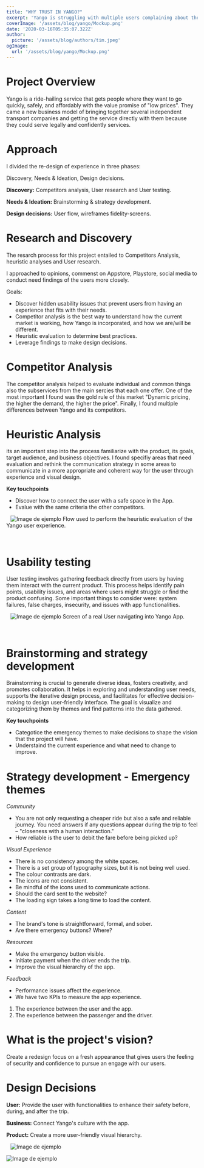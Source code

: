 ```yaml
---
title: "WHY TRUST IN YANGO?"
excerpt: 'Yango is struggling with multiple users complaining about the performance of the Yango App. This case study will focus on analyzing what is going on with the app.'
coverImage: '/assets/blog/yango/Mockup.png'
date: '2020-03-16T05:35:07.322Z'
author:
  picture: '/assets/blog/authors/tim.jpeg'
ogImage:
  url: '/assets/blog/yango/Mockup.png'
---
```


# **Project Overview**

Yango is a ride-hailing service that gets people where they want to go quickly, safely, and affordably with the value promise of "low prices". They came a new business model of bringing together several independent transport companies and getting the service directly with them because they could serve legally and confidently services.

# **Approach**

I divided the re-design of experience in three phases:

Discovery, Needs & Ideation, Design decisions. 

**Discovery:** Competitors analysis, User research and User testing.

**Needs & Ideation:** Brainstorming & strategy development.

**Design decisions:** User flow, wireframes fidelity-screens.

# **Research and Discovery**

The resarch process for this project entailed to Competitors Analysis, heuristic analyses and User research.

I approached to opinions, commenst on Appstore, Playstore, social media to conduct need findings of the users more closely.

Goals:

- ⁠Discover hidden usability issues that prevent users from having an experience that fits with their needs. 
- ⁠Competitor analysis is the best way to understand how the current market is working, how Yango is incorporated, and how we are/will be different.
- ⁠Heuristic evaluation to determine best practices.
- ⁠Leverage findings to make design decisions.

# **Competitor Analysis**

The competitor analysis helped to evaluate individual and common things also the subservices from the main sercies that each one offer. One of the most important I found was the gold rule of this market "Dynamic pricing, the higher the demand, the higher the price". Finally, I found multiple differences between Yango and its competitors.

# **Heuristic Analysis**

its an important step into the process familiarize with the product, its goals, target audience, and business objectives. I found specifiy areas that need evaluation and rethink the communication strategy in some areas to communicate in a more appropriate and coherent way for the user through experience and visual design. 

**Key touchpoints**

- ⁠Discover how to connect the user with a safe space in the App.
- ⁠Evalue with the same criteria the other competitors.
&ensp;

&ensp;
![Image de ejemplo](/assets/blog/yango/map.png)
Flow used to perform the heuristic evaluation of the Yango user experience.
&ensp;

&ensp;

# **Usability testing**

User testing involves gathering feedback directly from users by having them interact with the current product. This process helps identify pain points, usability issues, and areas where users might struggle or find the product confusing. Some important things to consider were: system failures, false charges, insecurity, and issues with app functionalities.
&ensp;

&ensp;
![Image de ejemplo](/assets/blog/yango/testing.png)
Screen of a real User navigating into Yango App.
&ensp;

&ensp;
# **Brainstorming and strategy development**

Brainstorming is crucial to generate diverse ideas, fosters creativity, and promotes collaboration. It helps in exploring and understanding user needs, supports the iterative design process, and facilitates for effective decision-making to design user-friendly interface. The goal is visualize and categorizing them by themes and find patterns into the data gathered.

**Key touchpoints**

- Categotice the emergency themes to make decisions to shape the vision that the project will have.
- Understaind the current experience and what need to change to improve.

# **Strategy development - Emergency themes**

*Community*

- You are not only requesting a cheaper ride but also a safe and reliable journey. You need answers if any questions appear during the trip to feel – "closeness with a human interaction."
- How reliable is the user to debit the fare before being picked up?

*Visual Experience*

- There is no consistency among the white spaces.
- There is a set group of typography sizes, but it is not being well used.
- The colour contrasts are dark.
- The icons are not consistent.
- Be mindful of the icons used to communicate actions.
- Should the card sent to the website?
- The loading sign takes a long time to load the content.

*Content*

- The brand's tone is straightforward, formal, and sober.
- Are there emergency buttons? Where?

*Resources*

- Make the emergency button visible.
- Initiate payment when the driver ends the trip.
- Improve the visual hierarchy of the app.

*Feedback*

- Performance issues affect the experience.
- We have two KPIs to measure the app experience.
1. The experience between the user and the app.
2. The experience between the passenger and the driver.

# **What is the project's vision?**

Create a redesign focus on a fresh appearance that gives users the feeling of security and confidence to pursue an engage with our users.

# **Design Decisions**

**User:** Provide the user with functionalities to enhance their safety before, during, and after the trip.

**Business:** Connect Yango's culture with the app.

**Product:** Create a more user-friendly visual hierarchy.
&ensp;

&ensp;
![Image de ejemplo](/assets/blog/yango/flow2.png)
&ensp;

![Image de ejemplo](/assets/blog/yango/flow3.png)
&ensp;

&ensp;